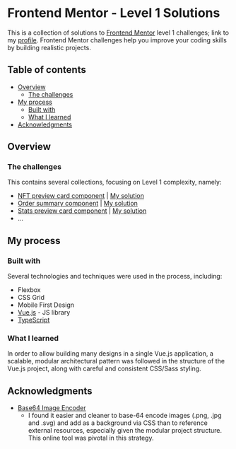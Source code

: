 # Frontend Mentor - Level 1 Solutions

This is a collection of solutions to [Frontend Mentor](https://www.frontendmentor.io/challenges/) level 1 challenges; link to my [profile](https://www.frontendmentor.io/profile/Draghonite). Frontend Mentor challenges help you improve your coding skills by building realistic projects.

## Table of contents

- [Overview](#overview)
  - [The challenges](#the-challenges)
- [My process](#my-process)
  - [Built with](#built-with)
  - [What I learned](#what-i-learned)
- [Acknowledgments](#acknowledgments)

## Overview

### The challenges

This contains several collections, focusing on Level 1 complexity, namely:
- [NFT preview card component](https://www.frontendmentor.io/challenges/nft-preview-card-component-SbdUL_w0U) | [My solution](https://draghonite.github.io/front-end-mentor-level-1/#/nft-preview-card)
- [Order summary component](https://www.frontendmentor.io/challenges/order-summary-component-QlPmajDUj) | [My solution](https://draghonite.github.io/front-end-mentor-level-1/#/order-summary)
- [Stats preview card component](https://www.frontendmentor.io/challenges/stats-preview-card-component-8JqbgoU62) | [My solution](https://draghonite.github.io/front-end-mentor-level-1/#/stats-preview)
- ...

## My process

### Built with

Several technologies and techniques were used in the process, including:
- Flexbox
- CSS Grid
- Mobile First Design
- [Vue.js](https://vuejs.org/) - JS library
- [TypeScript](https://www.typescriptlang.org/)

### What I learned

In order to allow building many designs in a single Vue.js application, a scalable, modular architectural pattern was followed in the structure of the Vue.js project, along with careful and consistent CSS/Sass styling.

## Acknowledgments

- [Base64 Image Encoder](https://elmah.io/tools/base64-image-encoder/)
  - I found it easier and cleaner to base-64 encode images (.png, .jpg and .svg) and add as a background via CSS than to reference external resources, especially given the modular project structure.  This online tool was pivotal in this strategy.
